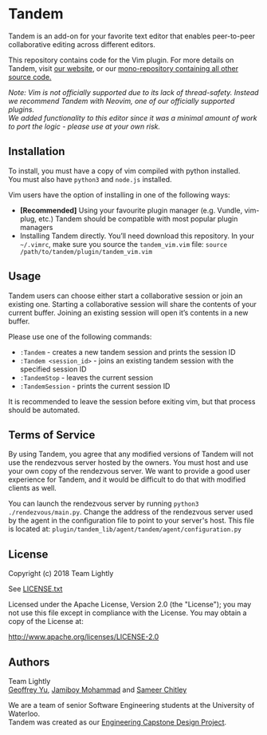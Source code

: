 # Tandem

Tandem is an add-on for your favorite text editor that enables peer-to-peer
collaborative editing across different editors.

This repository contains code for the Vim plugin. For more details on Tandem,
visit [our website](http://typeintandem.com), or our [mono-repository
containing all other source code.](https://github.com/typeintandem/tandem)

*Note: Vim is not officially supported due to its lack of thread-safety.
Instead we recommend Tandem with Neovim, one of our officially supported
plugins.  
We added functionality to this editor since it was a minimal amount of work to
port the logic - please use at your own risk.*

## Installation
To install, you must have a copy of vim compiled with python installed.  
You must also have `python3` and `node.js` installed.

Vim users have the option of installing in one of the following ways:
- **[Recommended]** Using your favourite plugin manager (e.g. Vundle, vim-plug,
  etc.) Tandem should be compatible with most popular plugin managers
- Installing Tandem directly. You’ll need download this repository. In your
  `~/.vimrc`, make sure you source the `tandem_vim.vim` file:
`source /path/to/tandem/plugin/tandem_vim.vim`

## Usage
Tandem users can choose either start a collaborative session or join an
existing one. Starting a collaborative session will share the contents of your
current buffer. Joining an existing session will open it’s contents in a new
buffer.

Please use one of the following commands:
- `:Tandem` - creates a new tandem session and prints the session ID
- `:Tandem <session_id>` - joins an existing tandem session with the specified
  session ID
- `:TandemStop` - leaves the current session
- `:TandemSession` - prints the current session ID

It is recommended to leave the session before exiting vim, but that process
should be automated.

## Terms of Service
By using Tandem, you agree that any modified versions of Tandem will not use
the rendezvous server hosted by the owners. You must host and use your own copy
of the rendezvous server. We want to provide a good user experience for Tandem,
and it would be difficult to do that with modified clients as well.

You can launch the rendezvous server by running `python3 ./rendezvous/main.py`.
Change the address of the rendezvous server used by the agent in the
configuration file to point to your server's host. This file is located at:
`plugin/tandem_lib/agent/tandem/agent/configuration.py`

## License
Copyright (c) 2018 Team Lightly

See [LICENSE.txt](LICENSE.txt)

Licensed under the Apache License, Version 2.0 (the "License");
you may not use this file except in compliance with the License.
You may obtain a copy of the License at:

http://www.apache.org/licenses/LICENSE-2.0
## Authors
Team Lightly  
[Geoffrey Yu](https://github.com/geoffxy), [Jamiboy
Mohammad](https://github.com/jamiboym) and [Sameer
Chitley](https://github.com/rageandqq)

We are a team of senior Software Engineering students at the University of
Waterloo.  
Tandem was created as our [Engineering Capstone Design
Project](https://uwaterloo.ca/capstone-design).
